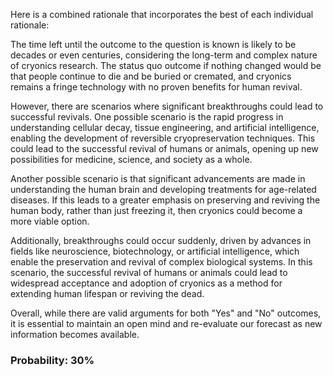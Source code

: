 Here is a combined rationale that incorporates the best of each individual rationale:

The time left until the outcome to the question is known is likely to be decades or even centuries, considering the long-term and complex nature of cryonics research. The status quo outcome if nothing changed would be that people continue to die and be buried or cremated, and cryonics remains a fringe technology with no proven benefits for human revival.

However, there are scenarios where significant breakthroughs could lead to successful revivals. One possible scenario is the rapid progress in understanding cellular decay, tissue engineering, and artificial intelligence, enabling the development of reversible cryopreservation techniques. This could lead to the successful revival of humans or animals, opening up new possibilities for medicine, science, and society as a whole.

Another possible scenario is that significant advancements are made in understanding the human brain and developing treatments for age-related diseases. If this leads to a greater emphasis on preserving and reviving the human body, rather than just freezing it, then cryonics could become a more viable option.

Additionally, breakthroughs could occur suddenly, driven by advances in fields like neuroscience, biotechnology, or artificial intelligence, which enable the preservation and revival of complex biological systems. In this scenario, the successful revival of humans or animals could lead to widespread acceptance and adoption of cryonics as a method for extending human lifespan or reviving the dead.

Overall, while there are valid arguments for both "Yes" and "No" outcomes, it is essential to maintain an open mind and re-evaluate our forecast as new information becomes available.

### Probability: 30%